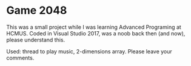 # Game 2048
This was a small project while I was learning Advanced Programing at HCMUS.
Coded in Visual Studio 2017, was a noob back then (and now), please understand this.

Used: thread to play music, 2-dimensions array.
Please leave your comments.